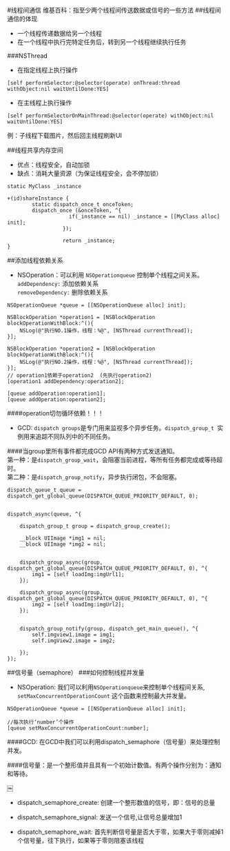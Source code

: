 
#线程间通信
维基百科：指至少两个线程间传送数据或信号的一些方法
##线程间通信的体现
- 一个线程传递数据给另一个线程
- 在一个线程中执行完特定任务后，转到另一个线程继续执行任务

###NSThread
- 在指定线程上执行操作

`[self performSelector:@selector(operate) onThread:thread withObject:nil waitUntilDone:YES]`

- 在主线程上执行操作

`[self performSelectorOnMainThread:@selector(operate) withObject:nil waitUntilDone:YES]`

例：子线程下载图片，然后回主线程刷新UI

##线程共享内存空间
- 优点：线程安全，自动加锁
- 缺点：消耗大量资源（为保证线程安全，会不停加锁）

```oc
static MyClass _instance

+(id)shareInstance {
		static dispatch_once_t onceToken;
		dispatch_once (&onceToken, ^{
					if(_instance == nil) _instance = [[MyClass alloc] init];
				  });
				  
				  return _instance;
}
```

##添加线程依赖关系

- NSOperation：可以利用 `NSOperationqueue` 控制单个线程之间关系。  
`addDependency:` 添加依赖关系  
`removeDependency:` 删除依赖关系

```oc
NSOperationQueue *queue = [[NSOperationQueue alloc] init];  
  
NSBlockOperation *operation1 = [NSBlockOperation blockOperationWithBlock:^(){  
    NSLog(@"执行NO.1操作，线程：%@", [NSThread currentThread]);  
}];  
  
NSBlockOperation *operation2 = [NSBlockOperation blockOperationWithBlock:^(){  
    NSLog(@"执行NO.2操作，线程：%@", [NSThread currentThread]);  
}];  
// operation1依赖于operation2  (先执行operation2)
[operation1 addDependency:operation2];  
  
[queue addOperation:operation1];  
[queue addOperation:operation2]; 
```
####operation切勿循环依赖！！！

- GCD: `dispatch groups`是专门用来监视多个异步任务。`dispatch_group_t `实例用来追踪不同队列中的不同任务。

####当group里所有事件都完成GCD API有两种方式发送通知。  
第一种：是`dispatch_group_wait`，会阻塞当前进程，等所有任务都完成或等待超时。  
第二种：是`dispatch_group_notify`，异步执行闭包，不会阻塞。


```oc
dispatch_queue_t queue = dispatch_get_global_queue(DISPATCH_QUEUE_PRIORITY_DEFAULT, 0);


dispatch_async(queue, ^{

    dispatch_group_t group = dispatch_group_create();

    __block UIImage *img1 = nil;
    __block UIImage *img2 = nil;


    dispatch_group_async(group, dispatch_get_global_queue(DISPATCH_QUEUE_PRIORITY_DEFAULT, 0), ^{
        img1 = [self loadImg:imgUrl1];
    });

    dispatch_group_async(group, dispatch_get_global_queue(DISPATCH_QUEUE_PRIORITY_DEFAULT, 0), ^{
        img2 = [self loadImg:imgUrl2];
    });


    dispatch_group_notify(group, dispatch_get_main_queue(), ^{
        self.imgview1.image = img1;
        self.imgView2.image = img2;

    });
});
```

##信号量（semaphore）
###如何控制线程并发量

- NSOperation: 我们可以利用`NSOperationqueue`来控制单个线程间关系, `setMaxConcurrentOperationCount` 这个函数来控制最大并发量。

```oc
NSOperationQueue *queue = [[NSOperationQueue alloc] init];  

//每次执行‘number’个操作
[queue setMaxConcurrentOperationCount:number];
```

####GCD: 在GCD中我们可以利用dispatch_semaphore（信号量）来处理控制并发。

####信号量：是一个整形值并且具有一个初始计数值。有两个操作分别为：通知和等待。

￼

- dispatch_semaphore_create: 创建一个整形数值的信号，即：信号的总量

- dispatch_semaphore_signal: 发送一个信号,让信号总量增加1

- dispatch_semaphore_wait: 首先判断信号量是否大于零，如果大于零则减掉1个信号量，往下执行，如果等于零则阻塞该线程
